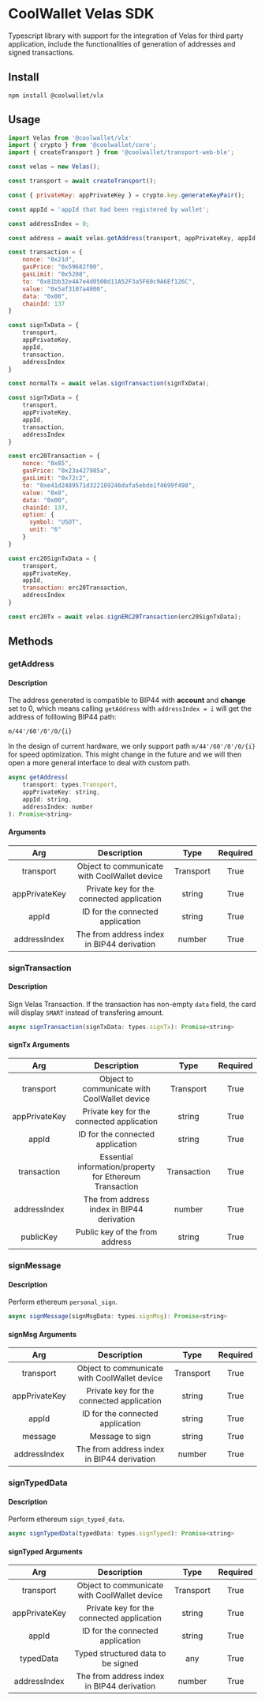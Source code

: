 # CoolWallet Velas SDK

Typescript library with support for the integration of Velas for third party application, include the functionalities of generation of addresses and signed transactions. 

## Install

```shell
npm install @coolwallet/vlx
```

## Usage

```javascript
import Velas from '@coolwallet/vlx'
import { crypto } from '@coolwallet/core';
import { createTransport } from '@coolwallet/transport-web-ble';

const velas = new Velas();

const transport = await createTransport();

const { privateKey: appPrivateKey } = crypto.key.generateKeyPair();

const appId = 'appId that had been registered by wallet';

const addressIndex = 0;

const address = await velas.getAddress(transport, appPrivateKey, appId, addressIndex);

const transaction = {
    nonce: "0x21d",
    gasPrice: "0x59682f00",
    gasLimit: "0x5208",
    to: "0x81bb32e4A7e4d0500d11A52F3a5F60c9A6Ef126C",
    value: "0x5af3107a4000",
    data: "0x00",
    chainId: 137
}

const signTxData = {
    transport,
    appPrivateKey,
    appId,
    transaction,
    addressIndex
}

const normalTx = await velas.signTransaction(signTxData);

const signTxData = {
    transport,
    appPrivateKey,
    appId,
    transaction,
    addressIndex
}

const erc20Transaction = {
    nonce: "0x85",
    gasPrice: "0x23a427985a",
    gasLimit: "0x72c2",
    to: "0xe41d2489571d322189246dafa5ebde1f4699f498",
    value: "0x0",
    data: "0x00",
    chainId: 137,
    option: {
      symbol: "USDT",
      unit: "6"
    }
}

const erc20SignTxData = {
    transport,
    appPrivateKey,
    appId,
    transaction: erc20Transaction,
    addressIndex
}

const erc20Tx = await velas.signERC20Transaction(erc20SignTxData);
```

## Methods

### getAddress

#### Description

The address generated is compatible to BIP44 with **account** and **change** set to 0, which means calling `getAddress` with `addressIndex = i` will get the address of folllowing BIP44 path:

```none
m/44'/60'/0'/0/{i}
```

In the design of current hardware, we only support path `m/44'/60'/0'/0/{i}` for speed optimization. This might change in the future and we will then open a more general interface to deal with custom path.

```javascript
async getAddress(
    transport: types.Transport,
    appPrivateKey: string,
    appId: string,
    addressIndex: number
): Promise<string>
```

#### Arguments

|      Arg      |                  Description                 |    Type   |  Required |
|:-------------:|:--------------------------------------------:|:---------:|:---------:|
|   transport   | Object to communicate with CoolWallet device | Transport |    True   |
| appPrivateKey |   Private key for the connected application  |   string  |    True   |
|     appId     |       ID for the connected application       |   string  |    True   |
|  addressIndex |  The from address index in BIP44 derivation  |   number  |    True   |

### signTransaction

#### Description

Sign Velas Transaction. If the transaction has non-empty `data` field, the card will display `SMART` instead of transfering amount.

```javascript
async signTransaction(signTxData: types.signTx): Promise<string>
```

#### signTx Arguments

|      Arg      |                       Description                       |     Type    |  Required |
|:-------------:|:-------------------------------------------------------:|:-----------:|:---------:|
|   transport   |       Object to communicate with CoolWallet device      |  Transport  |    True   |
| appPrivateKey |        Private key for the connected application        |    string   |    True   |
|     appId     |             ID for the connected application            |    string   |    True   |
|  transaction  | Essential information/property for Ethereum Transaction | Transaction |    True   |
|  addressIndex |        The from address index in BIP44 derivation       |    number   |    True   |
|   publicKey   |              Public key of the from address             |    string   |    True   |

### signMessage

#### Description

Perform ethereum `personal_sign`.

```javascript
async signMessage(signMsgData: types.signMsg): Promise<string> 

```

#### signMsg Arguments

|      Arg      |                  Description                 |    Type   |  Required |
|:-------------:|:--------------------------------------------:|:---------:|:---------:|
|   transport   | Object to communicate with CoolWallet device | Transport |    True   |
| appPrivateKey |   Private key for the connected application  |   string  |    True   |
|     appId     |       ID for the connected application       |   string  |    True   |
|    message    |                Message to sign               |   string  |    True   |
|  addressIndex |  The from address index in BIP44 derivation  |   number  |    True   |

### signTypedData

#### Description

Perform ethereum `sign_typed_data`.

```javascript
async signTypedData(typedData: types.signTyped): Promise<string>
```

#### signTyped Arguments

|      Arg      |                  Description                 |    Type   |  Required |
|:-------------:|:--------------------------------------------:|:---------:|:---------:|
|   transport   | Object to communicate with CoolWallet device | Transport |    True   |
| appPrivateKey |   Private key for the connected application  |   string  |    True   |
|     appId     |       ID for the connected application       |   string  |    True   |
|   typedData   |      Typed structured data to be signed      |    any    |    True   |
|  addressIndex |  The from address index in BIP44 derivation  |   number  |    True   |
